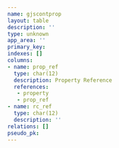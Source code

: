 ```yaml
---
name: gjscontprop
layout: table
description: ''
type: unknown
app_area: ''
primary_key: 
indexes: []
columns:
- name: prop_ref
  type: char(12)
  description: Property Reference
  references:
   - property
   - prop_ref
- name: rc_ref
  type: char(12)
  description: ''
relations: []
pseudo_pk: 
---
```


